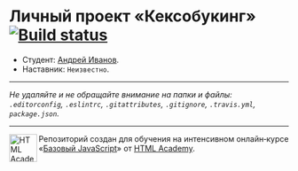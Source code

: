 # Личный проект «Кексобукинг» [![Build status][travis-image]][travis-url]

* Студент: [Андрей Иванов](https://up.htmlacademy.ru/javascript/9/user/272803).
* Наставник: `Неизвестно`.

---

_Не удаляйте и не обращайте внимание на папки и файлы:_<br>
_`.editorconfig`, `.eslintrc`, `.gitattributes`, `.gitignore`, `.travis.yml`, `package.json`._

---

<a href="https://htmlacademy.ru/intensive/javascript"><img align="left" width="50" height="50" title="HTML Academy" src="https://up.htmlacademy.ru/static/img/intensive/javascript/logo-for-github.svg"></a>

Репозиторий создан для обучения на интенсивном онлайн‑курсе «[Базовый JavaScript](https://htmlacademy.ru/intensive/javascript)» от [HTML Academy](https://htmlacademy.ru).

[travis-image]: https://travis-ci.org/htmlacademy-javascript/272803-keksobooking.svg?branch=master
[travis-url]: https://travis-ci.org/htmlacademy-javascript/272803-keksobooking
